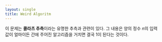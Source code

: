 ```yaml
---
layout: single
title: Weird Algoritm
---
```


이 문제는 **콜라츠 추측**이라는 유명한 추측과 관련이 있다. 그 내용은 양의 정수 $n$의 입력값이 얼마이든 간에 주어진 알고리즘을 거치면 결국 1이 된다는 것이다.


